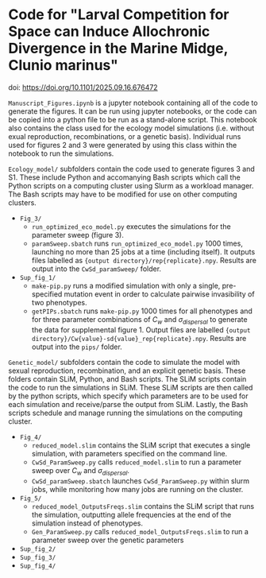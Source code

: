 # Code for "Larval Competition for Space can Induce Allochronic Divergence in the Marine Midge, Clunio marinus" 
doi: https://doi.org/10.1101/2025.09.16.676472

`Manuscript_Figures.ipynb` is a jupyter notebook containing all of the code to generate the figures. It can be run using jupyter notebooks, or the code can be copied into a python file to be run as a stand-alone script. This notebook also contains the class used for the ecology model simulations (i.e. without exual reproduction, recombinations, or a genetic basis). Individual runs used for figures 2 and 3 were generated by using this class within the notebook to run the simulations. 

`Ecology_model/` subfolders contain the code used to generate figures 3 and S1. These include Python and accomanying Bash scripts which call the Python scripts on a computing cluster using Slurm as a workload manager. The Bash scripts may have to be modified for use on other computing clusters. 
 - `Fig_3/`
 	- `run_optimized_eco_model.py` executes the simulations for the parameter sweep (figure 3).
 	- `paramSweep.sbatch` runs `run_optimized_eco_model.py` 1000 times, launching no more than 25 jobs at a time (including itself). It outputs files labelled as `{output directory}/rep{replicate}.npy`. Results are output into the `CwSd_paramSweep/` folder.
 - `Sup_fig_1/`
	 - `make-pip.py` runs a modified simulation with only a single, pre-specified mutation event in order to calculate pairwise invasibility of two phenotypes. 
	 - `getPIPs.sbatch` runs `make-pip.py` 1000 times for all phenotypes and for three parameter combinations of $C_w$ and $\sigma_{dispersal}$ to generate the data for supplemental figure 1. Output files are labelled `{output directory}/Cw{value}-sd{value}_rep{replicate}.npy`. Results are output into the `pips/` folder.

`Genetic_model/` subfolders contain the code to simulate the model with sexual reproduction, recombination, and an explicit genetic basis. These folders contain SLiM, Python, and Bash scripts. The SLiM scripts contain the code to run the simulations in SLiM. These SLiM scripts are then called by the python scripts, which specify which parameters are to be used for each simulation and receive/parse the output from SLiM. Lastly, the Bash scripts schedule and manage running the simulations on the computing cluster.
 - `Fig_4/`
	- `reduced_model.slim` contains the SLiM script that executes a single simulation, with parameters specified on the command line.
    - `CwSd_ParamSweep.py` calls `reduced_model.slim` to run a parameter sweep over $C_w$ and $\sigma_{dispersal}$.
    - `CwSd_paramSweep.sbatch` launches `CwSd_ParamSweep.py` within slurm jobs, while monitoring how many jobs are running on the cluster.
 - `Fig_5/`
    - `reduced_model_OutputsFreqs.slim` contains the SLiM script that runs the simulation, outputting allele frequencies at the end of the simulation instead of phenotypes.
    - `Gen_ParamSweep.py` calls `reduced_model_OutputsFreqs.slim` to run a parameter sweep over the genetic parameters 
 - `Sup_fig_2/`
 - `Sup_fig_3/`
 - `Sup_fig_4/`
  





 
